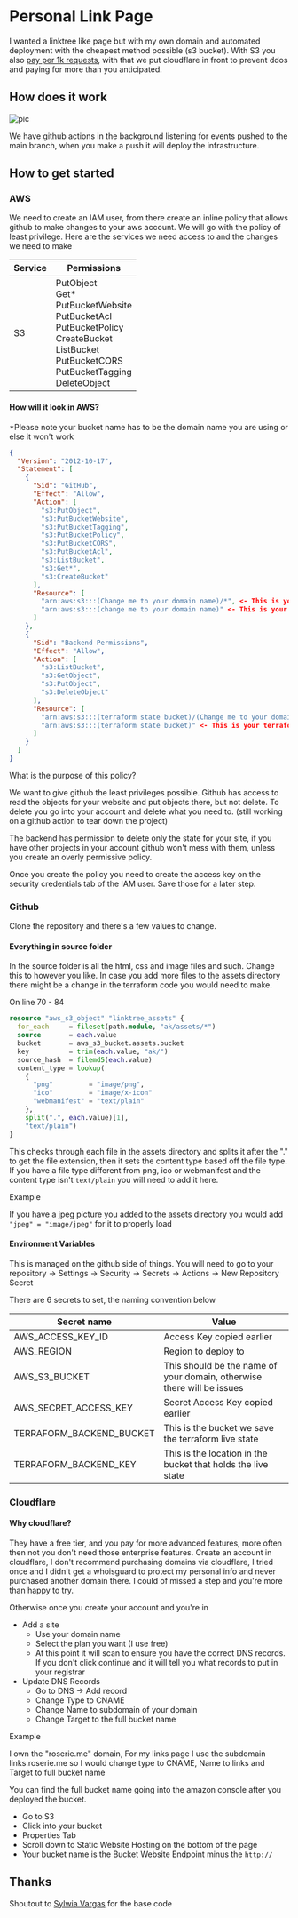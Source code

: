 # Personal Link Page

I wanted a linktree like page but with my own domain and automated deployment with the cheapest method possible (s3
bucket). With S3 you also [pay per 1k requests](https://aws.amazon.com/s3/pricing/), with that we put cloudflare in
front to prevent ddos and paying for more than you anticipated.

## How does it work

![pic](linktree.png)

We have github actions in the background listening for events pushed to the main branch, when you make a push it will
deploy the infrastructure.

## How to get started

### AWS

We need to create an IAM user, from there create an inline policy that allows github to make changes to your aws
account. We will go with the policy of least privilege. Here are the services we need access to and the changes we need
to make

| Service  | Permissions                                                                                                                                                          |
|----------|----------------------------------------------------------------------------------------------------------------------------------------------------------------------|
| S3       | PutObject<br/>Get*<br/>PutBucketWebsite<br/>PutBucketAcl<br/>PutBucketPolicy<br/>CreateBucket<br/>ListBucket<br/>PutBucketCORS<br/>PutBucketTagging<br/>DeleteObject |

#### How will it look in AWS?

*Please note your bucket name has to be the domain name you are using or else it won't work

```json
{
  "Version": "2012-10-17",
  "Statement": [
    {
      "Sid": "GitHub",
      "Effect": "Allow",
      "Action": [
        "s3:PutObject",
        "s3:PutBucketWebsite",
        "s3:PutBucketTagging",
        "s3:PutBucketPolicy",
        "s3:PutBucketCORS",
        "s3:PutBucketAcl",
        "s3:ListBucket",
        "s3:Get*",
        "s3:CreateBucket"
      ],
      "Resource": [
        "arn:aws:s3:::(Change me to your domain name)/*", <- This is your s3 website bucket
        "arn:aws:s3:::(change me to your domain name)" <- This is your s3 website bucket
      ]
    },
    {
      "Sid": "Backend Permissions",
      "Effect": "Allow",
      "Action": [
        "s3:ListBucket",
        "s3:GetObject",
        "s3:PutObject",
        "s3:DeleteObject"
      ],
      "Resource": [
        "arn:aws:s3:::(terraform state bucket)/(Change me to your domain name)/*", <- This is your terraform state bucket and website key
        "arn:aws:s3:::(terraform state bucket)" <- This is your terraform state bucket 
      ]
    }
  ]
}
```

What is the purpose of this policy?

We want to give github the least privileges possible. Github has access to read the objects for your website and put objects there, but not delete. To delete you go into your account and delete what you need to. (still working on a github action to tear down the project)

The backend has permission to delete only the state for your site, if you have other projects in your account github won't mess with them, unless you create an overly permissive policy.

Once you create the policy you need to create the access key on the security credentials tab of the IAM user. Save those
for a later step.

### Github

Clone the repository and there's a few values to change.

#### Everything in source folder

In the source folder is all the html, css and image files and such. Change this to however you like. In case you add
more files to the assets directory there might be a change in the terraform code you would need to make.

On line 70 - 84

```terraform
resource "aws_s3_object" "linktree_assets" {
  for_each     = fileset(path.module, "ak/assets/*")
  source       = each.value
  bucket       = aws_s3_bucket.assets.bucket
  key          = trim(each.value, "ak/")
  source_hash  = filemd5(each.value)
  content_type = lookup(
    {
      "png"         = "image/png",
      "ico"         = "image/x-icon"
      "webmanifest" = "text/plain"
    },
    split(".", each.value)[1],
    "text/plain")
}
```

This checks through each file in the assets directory and splits it after the "." to get the file extension, then it
sets the content type based off the file type. If you have a file type different from png, ico or webmanifest and the
content type isn't `text/plain` you will need to add it here.

Example

If you have a jpeg picture you added to the assets directory you would add `"jpeg" = "image/jpeg"` for it to properly
load

#### Environment Variables

This is managed on the github side of things. You will need to go to your repository -> Settings -> Security -> Secrets
-> Actions -> New Repository Secret

There are 6 secrets to set, the naming convention below

| Secret name              | Value                                                                  | 
|--------------------------|------------------------------------------------------------------------|
| AWS_ACCESS_KEY_ID        | Access Key copied earlier                                              |
| AWS_REGION               | Region to deploy to                                                    |
| AWS_S3_BUCKET            | This should be the name of your domain, otherwise there will be issues |
| AWS_SECRET_ACCESS_KEY    | Secret Access Key copied earlier                                       |
| TERRAFORM_BACKEND_BUCKET | This is the bucket we save the terraform live state                    |
| TERRAFORM_BACKEND_KEY    | This is the location in the bucket that holds the live state           |

### Cloudflare

#### Why cloudflare?

They have a free tier, and you pay for more advanced features, more often then not you don't need those enterprise features. Create an account in cloudflare, I don't recommend purchasing domains via cloudflare, I tried once and I didn't get a whoisguard to protect my personal info and never purchased another domain there. I could of missed a step and you're more than happy to try.

Otherwise once you create your account and you're in

- Add a site
  - Use your domain name
  - Select the plan you want (I use free)
  - At this point it will scan to ensure you have the correct DNS records. If you don't click continue and it will tell you what records to put in your registrar
- Update DNS Records
  - Go to DNS -> Add record
  - Change Type to CNAME
  - Change Name to subdomain of your domain
  - Change Target to the full bucket name


Example 

I own the "roserie.me" domain, For my links page I use the subdomain links.roserie.me so I would change type to CNAME, Name to links and Target to full bucket name

You can find the full bucket name going into the amazon console after you deployed the bucket.

- Go to S3
- Click into your bucket
- Properties Tab
- Scroll down to Static Website Hosting on the bottom of the page
- Your bucket name is the Bucket Website Endpoint minus the `http://`

## Thanks

Shoutout to [Sylwia Vargas](https://github.com/sylwiavargas/Tech-Writing-Linktree) for the base code